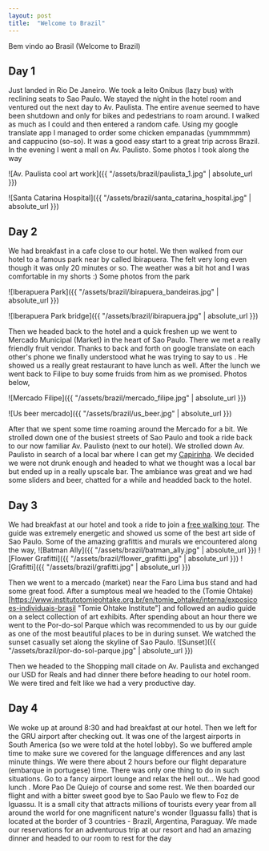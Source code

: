 ```yaml
---
layout: post
title:  "Welcome to Brazil"
---
```

Bem vindo ao Brasil (Welcome to Brazil) 

Day 1
-----
Just landed in Rio De Janeiro. We took a leito Onibus (lazy bus) with reclining seats to Sao Paulo. We stayed the night in the hotel room and ventured out the next day to Av. Paulista. The entire avenue seemed to have been shutdown and only for bikes and pedestrians to roam around. I walked as much as I could and then entered a random cafe. Using my google translate app I managed to order some chicken empanadas (yummmmm) and cappucino (so-so). It was a good easy start to a great trip across Brazil.
In the evening I went a mall on Av. Paulisto. Some photos I took along the way

 ![Av. Paulista cool art work]({{ "/assets/brazil/paulista_1.jpg" | absolute_url }})

![Santa Catarina Hospital]({{ "/assets/brazil/santa_catarina_hospital.jpg" | absolute_url }})

Day 2
-----
We had breakfast in a cafe close to our hotel. We then walked from our hotel to a famous park near by called Ibirapuera. The felt very long even though it was only 20 minutes or so. The weather was a bit hot and I was comfortable in my shorts :) Some photos from the park

![Iberapuera Park]({{ "/assets/brazil/ibirapuera_bandeiras.jpg" | absolute_url }})

![Iberapuera Park bridge]({{ "/assets/brazil/ibirapuera.jpg" | absolute_url }})

Then we headed back to the hotel and a quick freshen up we went to Mercado Municipal (Market) in the heart of Sao Paulo. There we met a really friendly fruit vendor. Thanks to back and forth on google translate on each other's phone we finally understood what he was trying to say to us . He showed us a really great restaurant to have lunch as well. After the lunch we went back to Filipe to buy some fruids from him as we promised. Photos below,

![Mercado Filipe]({{ "/assets/brazil/mercado_filipe.jpg" | absolute_url }})

![Us beer mercado]({{ "/assets/brazil/us_beer.jpg" | absolute_url }})

After that we spent some time roaming around the Mercado for a bit. We strolled down one of the busiest streets of Sao Paulo and took a ride back to our now familiar Av. Paulisto (next to our hotel). We strolled down Av. Paulisto in search of a local bar where I can get my [Capirinha](https://en.wikipedia.org/wiki/Caipirinha "Caipirinha"). We decided we were not drunk enough and headed to what we thought was a local bar but ended up in a really upscale bar. The ambiance was great and we had some sliders and beer, chatted for a while and headded back to the hotel. 

Day 3
-----
We had breakfast at our hotel and took a ride to join a [free walking tour](https://www.facebook.com/spfreewalkingtour/?ref=br_rs "free walking tour"). The guide was extremely energetic and showed us some of the best art side of Sao Paulo. Some of the amazing grafittis and murals we encountered along the way,
![Batman Ally]({{ "/assets/brazil/batman_ally.jpg" | absolute_url }})
![Flower Grafitti]({{ "/assets/brazil/flower_grafitti.jpg" | absolute_url }})
![Grafitti]({{ "/assets/brazil/grafitti.jpg" | absolute_url }})

Then we went to a mercado (market) near the Faro Lima bus stand and had some great food. After a sumptous meal we headed to the (Tomie Ohtake)[https://www.institutotomieohtake.org.br/en/tomie_ohtake/interna/exposicoes-individuais-brasil "Tomie Ohtake Institute"] and followed an audio guide on a select collection of art exhibits. After spending about an hour there we went to the Por-do-sol Parque which was recommended to us by our guide as one of the most beautiful places to be in during sunset. We watched the sunset casually set along the skyline of Sao Paulo. 
![Sunset]({{ "/assets/brazil/por-do-sol-parque.jpg" | absolute_url }})

Then we headed to the Shopping mall citade on Av. Paulista and exchanged our USD for Reals and had dinner there before heading to our hotel room. We were tired and felt like we had a very productive day.

Day 4
-----
We woke up at around 8:30 and had breakfast at our hotel. Then we left for the GRU airport after checking out. It was one of the largest airports in South America (so we were told at the hotel lobby). So we buffered ample time to make sure we covered for the language differences and any last minute things. We were there about 2 hours before our flight deparature (embarque in portugese) time. There was only one thing to do in such situations. Go to a fancy airport lounge and relax the hell out... We had good lunch . More Pao De Quiejo of course and some rest. We then boarded our flight and with a bitter sweet good bye to Sao Paulo we flew to Foz de Iguassu. It is a small city that attracts millions of tourists every year from all around the world for one magnificent nature's wonder (Iguassu falls) that is located at the border of 3 countries - Brazil, Argentina, Paraguay.  We made our reservations for an adventurous trip at our resort and had an amazing dinner and headed to our room to rest for the day
